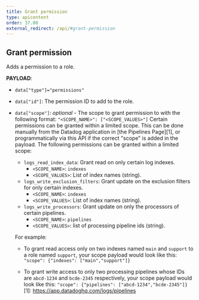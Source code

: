 ```yaml
---
title: Grant permission
type: apicontent
order: 37.08
external_redirect: /api/#grant-permission
---
```


## Grant permission

Adds a permission to a role.

**PAYLOAD**:

* `data["type"]="permissions"`
* `data["id"]`: The permission ID to add to the role.
* `data["scope"]`: *optional* - The scope to grant permission to with the following format: `"<SCOPE_NAME>": ["<SCOPE_VALUES>"]`
    Certain permissions can be granted within a limited scope. This can be done manually from the Datadog application in [the Pipelines Page][1], or programmatically via this API if the correct "scope" is added in the payload. The following permissions can be granted within a limited scope:

    - `logs_read_index_data`: Grant read on only certain log indexes.
        - `<SCOPE_NAME>`: `indexes`
        - `<SCOPE_VALUES>`: List of index names (string).
    - `logs_write_exclusion_filters`: Grant update on the exclusion filters for only certain indexes.
        - `<SCOPE_NAME>`: `indexes`
        - `<SCOPE_VALUES>`: List of index names (string).
    - `logs_write_processors`: Grant update on only the processors of certain pipelines.
        - `<SCOPE_NAME>`: `pipelines`
        - `<SCOPE_VALUES>`: list of processing pipeline ids (string).

    For example:

    - To grant read access only on two indexes named `main` and `support` to a role named `support`, your scope payload would look like this: `"scope": {"indexes": ["main","support"]}`

    - To grant write access to only two processing pipelines whose IDs are `abcd-1234` and `bcde-2345` respectively, your scope payload would look like this: `"scope": {"pipelines": ["abcd-1234","bcde-2345"]}`
[1]: https://app.datadoghq.com/logs/pipelines
